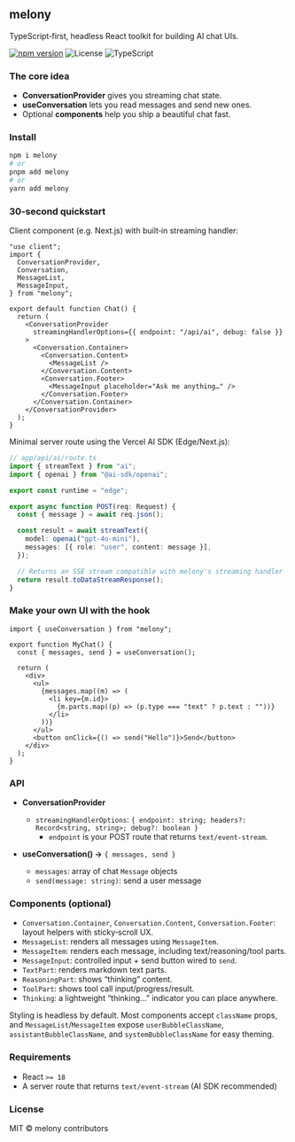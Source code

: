 ## melony

TypeScript‑first, headless React toolkit for building AI chat UIs.

[![npm version](https://img.shields.io/npm/v/melony.svg?color=2ea043)](https://www.npmjs.com/package/melony)
![License](https://img.shields.io/badge/license-MIT-blue.svg)
![TypeScript](https://img.shields.io/badge/typed-TypeScript-3178c6.svg)

### The core idea

- **ConversationProvider** gives you streaming chat state.
- **useConversation** lets you read messages and send new ones.
- Optional **components** help you ship a beautiful chat fast.

### Install

```bash
npm i melony
# or
pnpm add melony
# or
yarn add melony
```

### 30‑second quickstart

Client component (e.g. Next.js) with built‑in streaming handler:

```tsx
"use client";
import {
  ConversationProvider,
  Conversation,
  MessageList,
  MessageInput,
} from "melony";

export default function Chat() {
  return (
    <ConversationProvider
      streamingHandlerOptions={{ endpoint: "/api/ai", debug: false }}
    >
      <Conversation.Container>
        <Conversation.Content>
          <MessageList />
        </Conversation.Content>
        <Conversation.Footer>
          <MessageInput placeholder="Ask me anything…" />
        </Conversation.Footer>
      </Conversation.Container>
    </ConversationProvider>
  );
}
```

Minimal server route using the Vercel AI SDK (Edge/Next.js):

```ts
// app/api/ai/route.ts
import { streamText } from "ai";
import { openai } from "@ai-sdk/openai";

export const runtime = "edge";

export async function POST(req: Request) {
  const { message } = await req.json();

  const result = await streamText({
    model: openai("gpt-4o-mini"),
    messages: [{ role: "user", content: message }],
  });

  // Returns an SSE stream compatible with melony's streaming handler
  return result.toDataStreamResponse();
}
```

### Make your own UI with the hook

```tsx
import { useConversation } from "melony";

export function MyChat() {
  const { messages, send } = useConversation();

  return (
    <div>
      <ul>
        {messages.map((m) => (
          <li key={m.id}>
            {m.parts.map((p) => (p.type === "text" ? p.text : ""))}
          </li>
        ))}
      </ul>
      <button onClick={() => send("Hello")}>Send</button>
    </div>
  );
}
```

### API

- **ConversationProvider**

  - `streamingHandlerOptions`: `{ endpoint: string; headers?: Record<string, string>; debug?: boolean }`
    - `endpoint` is your POST route that returns `text/event-stream`.

- **useConversation() →** `{ messages, send }`
  - `messages`: array of chat `Message` objects
  - `send(message: string)`: send a user message

### Components (optional)

- `Conversation.Container`, `Conversation.Content`, `Conversation.Footer`: layout helpers with sticky‑scroll UX.
- `MessageList`: renders all messages using `MessageItem`.
- `MessageItem`: renders each message, including text/reasoning/tool parts.
- `MessageInput`: controlled input + send button wired to `send`.
- `TextPart`: renders markdown text parts.
- `ReasoningPart`: shows “thinking” content.
- `ToolPart`: shows tool call input/progress/result.
- `Thinking`: a lightweight “thinking…” indicator you can place anywhere.

Styling is headless by default. Most components accept `className` props, and `MessageList`/`MessageItem` expose `userBubbleClassName`, `assistantBubbleClassName`, and `systemBubbleClassName` for easy theming.

### Requirements

- React `>= 18`
- A server route that returns `text/event-stream` (AI SDK recommended)

### License

MIT © melony contributors
